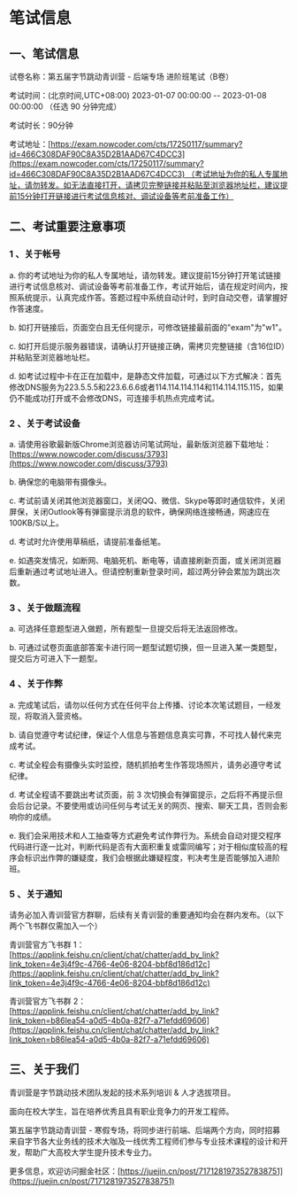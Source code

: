 # 笔试信息

  
## 一、笔试信息

试卷名称：第五届字节跳动青训营 - 后端专场 进阶班笔试（B卷）

考试时间：(北京时间,UTC+08:00) 2023-01-07 00:00:00 -- 2023-01-08 00:00:00 （任选 90 分钟完成）

考试时长：90分钟

考试地址：[https://exam.nowcoder.com/cts/17250117/summary?id=466C308DAF90C8A35D2B1AAD67C4DCC3](https://exam.nowcoder.com/cts/17250117/summary?id=466C308DAF90C8A35D2B1AAD67C4DCC3) （考试地址为你的私人专属地址，请勿转发。如无法直接打开，请拷贝完整链接并粘贴至浏览器地址栏，建议提前15分钟打开链接进行考试信息核对、调试设备等考前准备工作）


## 二、考试重要注意事项

### 1 、关于帐号

a. 你的考试地址为你的私人专属地址，请勿转发。建议提前15分钟打开笔试链接进行考试信息核对、调试设备等考前准备工作，考试开始后，请在规定时间内，按照系统提示，认真完成作答。答题过程中系统自动计时，到时自动交卷，请掌握好作答速度。  

b. 如打开链接后，页面空白且无任何提示，可修改链接最前面的"exam"为"w1"。  

c. 如打开后提示服务器错误，请确认打开链接正确，需拷贝完整链接（含16位ID）并粘贴至浏览器地址栏。

d. 如考试过程中卡在正在加载中，是静态文件加载，可通过以下方式解决：首先修改DNS服务为223.5.5.5和223.6.6.6或者114.114.114.114和114.114.115.115，如果仍不能成功打开或不会修改DNS，可连接手机热点完成考试。

  

### 2 、关于考试设备

a. 请使用谷歌最新版Chrome浏览器访问笔试网址，最新版浏览器下载地址：[https://www.nowcoder.com/discuss/3793](https://www.nowcoder.com/discuss/3793)

b. 确保您的电脑带有摄像头。

c. 考试前请关闭其他浏览器窗口，关闭QQ、微信、Skype等即时通信软件，关闭屏保，关闭Outlook等有弹窗提示消息的软件，确保网络连接畅通，网速应在100KB/S以上。

d. 考试时允许使用草稿纸，请提前准备纸笔。
  
e. 如遇突发情况，如断网、电脑死机、断电等，请直接刷新页面，或关闭浏览器后重新通过考试地址进入。但请控制重新登录时间，超过两分钟会累加为跳出次数。

  

### 3 、关于做题流程

a. 可选择任意题型进入做题，所有题型一旦提交后将无法返回修改。

b. 可通过试卷页面底部答案卡进行同一题型试题切换，但一旦进入某一类题型，提交后方可进入下一题型。

  

### 4 、关于作弊

a. 完成笔试后，请勿以任何方式在任何平台上传播、讨论本次笔试题目，一经发现，将取消入营资格。

b. 请自觉遵守考试纪律，保证个人信息与答题信息真实可靠，不可找人替代来完成考试。
  
c. 考试全程会有摄像头实时监控，随机抓拍考生作答现场照片，请务必遵守考试纪律。

d. 考试全程请不要跳出考试页面，前 3 次切换会有弹窗提示，之后将不再提示但会后台记录。不要使用或访问任何与考试无关的网页、搜索、聊天工具，否则会影响你的成绩。

e. 我们会采用技术和人工抽查等方式避免考试作弊行为。系统会自动对提交程序代码进行逐一比对，判断代码是否有大面积重复或雷同编写；对于相似度较高的程序会标识出作弊的嫌疑度，我们会根据此嫌疑程度，判决考生是否能够加入进阶班。

  

### 5 、关于通知  

请务必加入青训营官方群聊，后续有关青训营的重要通知均会在群内发布。（以下两个飞书群仅需加入一个）

青训营官方飞书群 1：[https://applink.feishu.cn/client/chat/chatter/add_by_link?link_token=4e3j4f9c-4766-4e06-8204-bbf8d186d12c](https://applink.feishu.cn/client/chat/chatter/add_by_link?link_token=4e3j4f9c-4766-4e06-8204-bbf8d186d12c)

青训营官方飞书群 2：[https://applink.feishu.cn/client/chat/chatter/add_by_link?link_token=b86lea54-a0d5-4b0a-82f7-a71efdd69606](https://applink.feishu.cn/client/chat/chatter/add_by_link?link_token=b86lea54-a0d5-4b0a-82f7-a71efdd69606)  

  

## 三、关于我们

青训营是字节跳动技术团队发起的技术系列培训 & 人才选拔项目。

面向在校大学生，旨在培养优秀且具有职业竞争力的开发工程师。

第五届字节跳动青训营 - 寒假专场，将同步进行前端、后端两个方向，同时招募来自字节各大业务线的技术大咖及一线优秀工程师们参与专业技术课程的设计和开发，帮助广大高校大学生提升技术专业力。

更多信息，欢迎访问掘金社区：[https://juejin.cn/post/7171281973527838751](https://juejin.cn/post/7171281973527838751)